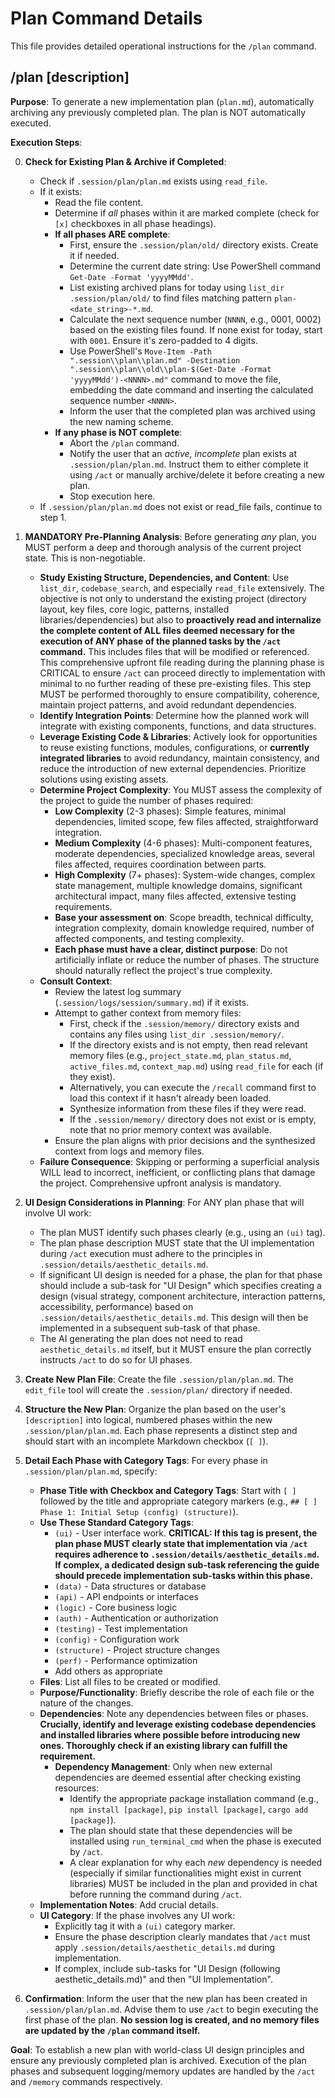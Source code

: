 # Plan Command Details

This file provides detailed operational instructions for the `/plan` command.

## /plan [description]

**Purpose**: To generate a new implementation plan (`plan.md`), automatically archiving any previously completed plan. The plan is NOT automatically executed.

**Execution Steps**:

0.  **Check for Existing Plan & Archive if Completed**: 
    *   Check if `.session/plan/plan.md` exists using `read_file`.
    *   If it exists:
        *   Read the file content.
        *   Determine if *all* phases within it are marked complete (check for `[x]` checkboxes in all phase headings).
        *   **If all phases ARE complete**: 
            *   First, ensure the `.session/plan/old/` directory exists. Create it if needed.
            *   Determine the current date string: Use PowerShell command `Get-Date -Format 'yyyyMMdd'`.
            *   List existing archived plans for today using `list_dir .session/plan/old/` to find files matching pattern `plan-<date_string>-*.md`.
            *   Calculate the next sequence number (`NNNN`, e.g., 0001, 0002) based on the existing files found. If none exist for today, start with `0001`. Ensure it's zero-padded to 4 digits.
            *   Use PowerShell's `Move-Item -Path ".session\\plan\\plan.md" -Destination ".session\\plan\\old\\plan-$(Get-Date -Format 'yyyyMMdd')-<NNNN>.md"` command to move the file, embedding the date command and inserting the calculated sequence number `<NNNN>`.
            *   Inform the user that the completed plan was archived using the new naming scheme.
        *   **If any phase is NOT complete**: 
            *   Abort the `/plan` command.
            *   Notify the user that an *active, incomplete* plan exists at `.session/plan/plan.md`. Instruct them to either complete it using `/act` or manually archive/delete it before creating a new plan.
            *   Stop execution here.
    *   If `.session/plan/plan.md` does not exist or read_file fails, continue to step 1.

1.  **MANDATORY Pre-Planning Analysis**: Before generating *any* plan, you MUST perform a deep and thorough analysis of the current project state. This is non-negotiable. 
    *   **Study Existing Structure, Dependencies, and Content**: Use `list_dir`, `codebase_search`, and especially `read_file` extensively. The objective is not only to understand the existing project (directory layout, key files, core logic, patterns, installed libraries/dependencies) but also to **proactively read and internalize the complete content of ALL files deemed necessary for the execution of ANY phase of the planned tasks by the `/act` command.** This includes files that will be modified or referenced. This comprehensive upfront file reading during the planning phase is CRITICAL to ensure `/act` can proceed directly to implementation with minimal to no further reading of these pre-existing files. This step MUST be performed thoroughly to ensure compatibility, coherence, maintain project patterns, and avoid redundant dependencies.
    *   **Identify Integration Points**: Determine how the planned work will integrate with existing components, functions, and data structures.
    *   **Leverage Existing Code & Libraries**: Actively look for opportunities to reuse existing functions, modules, configurations, or **currently integrated libraries** to avoid redundancy, maintain consistency, and reduce the introduction of new external dependencies. Prioritize solutions using existing assets.
    *   **Determine Project Complexity**: You MUST assess the complexity of the project to guide the number of phases required:
        *   **Low Complexity** (2-3 phases): Simple features, minimal dependencies, limited scope, few files affected, straightforward integration.
        *   **Medium Complexity** (4-6 phases): Multi-component features, moderate dependencies, specialized knowledge areas, several files affected, requires coordination between parts.
        *   **High Complexity** (7+ phases): System-wide changes, complex state management, multiple knowledge domains, significant architectural impact, many files affected, extensive testing requirements.
        *   **Base your assessment on**: Scope breadth, technical difficulty, integration complexity, domain knowledge required, number of affected components, and testing complexity.
        *   **Each phase must have a clear, distinct purpose**: Do not artificially inflate or reduce the number of phases. The structure should naturally reflect the project's true complexity.
    *   **Consult Context**: 
        *   Review the latest log summary (`.session/logs/session/summary.md`) if it exists.
        *   Attempt to gather context from memory files: 
            *   First, check if the `.session/memory/` directory exists and contains any files using `list_dir .session/memory/`.
            *   If the directory exists and is not empty, then read relevant memory files (e.g., `project_state.md`, `plan_status.md`, `active_files.md`, `context_map.md`) using `read_file` for each (if they exist). 
            *   Alternatively, you can execute the `/recall` command first to load this context if it hasn't already been loaded.
            *   Synthesize information from these files if they were read. 
            *   If the `.session/memory/` directory does not exist or is empty, note that no prior memory context was available.
        *   Ensure the plan aligns with prior decisions and the synthesized context from logs and memory files.
    *   **Failure Consequence**: Skipping or performing a superficial analysis WILL lead to incorrect, inefficient, or conflicting plans that damage the project. Comprehensive upfront analysis is mandatory.

2.  **UI Design Considerations in Planning**: For ANY plan phase that will involve UI work:
    *   The plan MUST identify such phases clearly (e.g., using an `(ui)` tag).
    *   The plan phase description MUST state that the UI implementation during `/act` execution must adhere to the principles in `.session/details/aesthetic_details.md`.
    *   If significant UI design is needed for a phase, the plan for that phase should include a sub-task for "UI Design" which specifies creating a design (visual strategy, component architecture, interaction patterns, accessibility, performance) based on `.session/details/aesthetic_details.md`. This design will then be implemented in a subsequent sub-task of that phase.
    *   The AI generating the plan does not need to read `aesthetic_details.md` itself, but it MUST ensure the plan correctly instructs `/act` to do so for UI phases.

3.  **Create New Plan File**: Create the file `.session/plan/plan.md`. The `edit_file` tool will create the `.session/plan/` directory if needed.

4.  **Structure the New Plan**: Organize the plan based on the user's `[description]` into logical, numbered phases within the new `.session/plan/plan.md`. Each phase represents a distinct step and should start with an incomplete Markdown checkbox (`[ ]`).

5.  **Detail Each Phase with Category Tags**: For every phase in `.session/plan/plan.md`, specify:
    *   **Phase Title with Checkbox and Category Tags**: Start with `[ ]` followed by the title and appropriate category markers (e.g., `## [ ] Phase 1: Initial Setup (config) (structure)`).
    *   **Use These Standard Category Tags**:
        * `(ui)` - User interface work. **CRITICAL: If this tag is present, the plan phase MUST clearly state that implementation via `/act` requires adherence to `.session/details/aesthetic_details.md`. If complex, a dedicated design sub-task referencing the guide should precede implementation sub-tasks within this phase.**
        * `(data)` - Data structures or database
        * `(api)` - API endpoints or interfaces
        * `(logic)` - Core business logic
        * `(auth)` - Authentication or authorization
        * `(testing)` - Test implementation
        * `(config)` - Configuration work
        * `(structure)` - Project structure changes
        * `(perf)` - Performance optimization
        * Add others as appropriate
    *   **Files**: List all files to be created or modified.
    *   **Purpose/Functionality**: Briefly describe the role of each file or the nature of the changes.
    *   **Dependencies**: Note any dependencies between files or phases. **Crucially, identify and leverage existing codebase dependencies and installed libraries where possible before introducing new ones. Thoroughly check if an existing library can fulfill the requirement.**
        *   **Dependency Management**: Only when new external dependencies are deemed essential after checking existing resources:
            *   Identify the appropriate package installation command (e.g., `npm install [package]`, `pip install [package]`, `cargo add [package]`).
            *   The plan should state that these dependencies will be installed using `run_terminal_cmd` when the phase is executed by `/act`.
            *   A clear explanation for why each *new* dependency is needed (especially if similar functionalities might exist in current libraries) MUST be included in the plan and provided in chat before running the command during `/act`.
    *   **Implementation Notes**: Add crucial details.
    *   **UI Category**: If the phase involves any UI work:
        *   Explicitly tag it with a `(ui)` category marker.
        *   Ensure the phase description clearly mandates that `/act` must apply `.session/details/aesthetic_details.md` during implementation.
        *   If complex, include sub-tasks for "UI Design (following aesthetic_details.md)" and then "UI Implementation".

6.  **Confirmation**: Inform the user that the new plan has been created in `.session/plan/plan.md`. Advise them to use `/act` to begin executing the first phase of the plan. **No session log is created, and no memory files are updated by the `/plan` command itself.**

**Goal**: To establish a new plan with world-class UI design principles and ensure any previously completed plan is archived. Execution of the plan phases and subsequent logging/memory updates are handled by the `/act` and `/memory` commands respectively. 